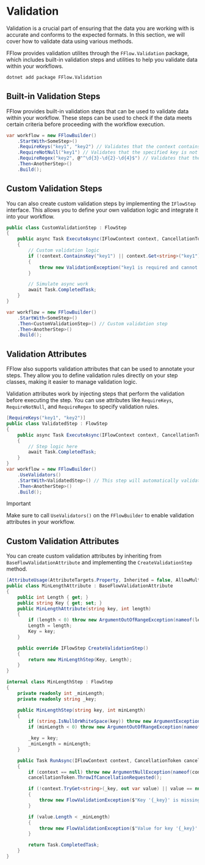 # Validation
Validation is a crucial part of ensuring that the data you are working with is accurate and conforms to the expected formats. In this section, we will cover how to validate data using various methods.

FFlow provides validation utilites through the `FFlow.Validation` package, which includes built-in validation steps and utilities to help you validate data within your workflows.

```bash
dotnet add package FFlow.Validation
```


## Built-in Validation Steps
FFlow provides built-in validation steps that can be used to validate data within your workflow. These steps can be used to check if the data meets certain criteria before proceeding with the workflow execution.
```csharp
var workflow = new FFlowBuilder()
    .StartWith<SomeStep>()
    .RequireKeys("key1", "key2") // Validates that the context contains the specified keys
    .RequireNotNull("key1") // Validates that the specified key is not null
    .RequireRegex("key2", @"^\d{3}-\d{2}-\d{4}$") // Validates that the value matches the regex pattern
    .Then<AnotherStep>()
    .Build();
```

## Custom Validation Steps
You can also create custom validation steps by implementing the `IFlowStep` interface. This allows you to define your own validation logic and integrate it into your workflow.

```csharp
public class CustomValidationStep : FlowStep
{
    public async Task ExecuteAsync(IFlowContext context, CancellationToken cancellationToken = default)
    {
        // Custom validation logic
        if (!context.ContainsKey("key1") || context.Get<string>("key1") == null)
        {
            throw new ValidationException("key1 is required and cannot be null.");
        }

        // Simulate async work
        await Task.CompletedTask;
    }
}

var workflow = new FFlowBuilder()
    .StartWith<SomeStep>()
    .Then<CustomValidationStep>() // Custom validation step
    .Then<AnotherStep>()
    .Build();
```

## Validation Attributes
FFlow also supports validation attributes that can be used to annotate your steps. They allow you to define validation rules directly on your step classes, making it easier to manage validation logic.

Validation attributes work by injecting steps that perform the validation before executing the step. You can use attributes like `RequireKeys`, `RequireNotNull`, and `RequireRegex` to specify validation rules.

```csharp
[RequireKeys("key1", "key2")]
public class ValidatedStep : FlowStep
{
    public async Task ExecuteAsync(IFlowContext context, CancellationToken cancellationToken = default)
    {
        // Step logic here
        await Task.CompletedTask;
    }
}
var workflow = new FFlowBuilder()
    .UseValidators()
    .StartWith<ValidatedStep>() // This step will automatically validate the keys
    .Then<AnotherStep>()
    .Build();
```

> [!IMPORTANT]
> Make sure to call `UseValidators()` on the `FFlowBuilder` to enable validation attributes in your workflow.

## Custom Validation Attributes
You can create custom validation attributes by inheriting from `BaseFlowValidationAttribute` and implementing the `CreateValidationStep` method. 

```csharp
[AttributeUsage(AttributeTargets.Property, Inherited = false, AllowMultiple = false)]
public class MinLengthAttribute : BaseFlowValidationAttribute
{
    public int Length { get; }
    public string Key { get; set; }
    public MinLengthAttribute(string key, int length)
    {
        if (length < 0) throw new ArgumentOutOfRangeException(nameof(length), "Length must be non-negative.");
        Length = length;
        Key = key;
    }

    public override IFlowStep CreateValidationStep()
    {
        return new MinLengthStep(Key, Length);
    }
}

internal class MinLengthStep : FlowStep
{
    private readonly int _minLength;
    private readonly string _key;

    public MinLengthStep(string key, int minLength)
    {
        if (string.IsNullOrWhiteSpace(key)) throw new ArgumentException("Key cannot be null or whitespace.", nameof(key));
        if (minLength < 0) throw new ArgumentOutOfRangeException(nameof(minLength), "Minimum length must be non-negative.");

        _key = key;
        _minLength = minLength;
    }

    public Task RunAsync(IFlowContext context, CancellationToken cancellationToken = default)
    {
        if (context == null) throw new ArgumentNullException(nameof(context));
        cancellationToken.ThrowIfCancellationRequested();

        if (!context.TryGet<string>(_key, out var value) || value == null)
        {
            throw new FlowValidationException($"Key '{_key}' is missing or not a string.");
        }

        if (value.Length < _minLength)
        {
            throw new FlowValidationException($"Value for key '{_key}' must be at least {_minLength} characters long.");
        }

        return Task.CompletedTask;
    }
}
```